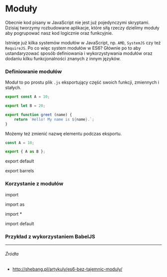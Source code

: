 # Moduły

Obecnie kod pisany w JavaScript nie jest już pojedynczymi skryptami. Dzisiaj tworzymy rozbudowane aplikacje, które siłą rzeczy dzielimy moduły aby pogrupować nasz kod logicznie oraz funkcyjnie. 

Istnieje już kilka systemów modułów w JavaScript, np. `AMD`, `SystemJS` czy też `RequireJS`. Po co więc system modułów w ES6? Głównie po to aby ustandaryzować sposób definiowania  i wykorzystywania modułów oraz dodaniu kilku funkcjonalności znanych z innym języków. 

### Definiowanie modułów

Moduł to po prostu plik `.js` eksportujący część swoich funkcji, zmiennych i stałych.


```js
export const A = 10;

export let B = 20;

export function greet (name) {
    return `Hello! My name is ${name}.`;
}
```

Możemy też zmienić nazwę elementu podczas eksportu.

```js
const A = 10;

export { A as B };
```

export default

export barrels

### Korzystanie z modułów

import 

import as

import *

import default

### Przykład z wykorzystaniem BabelJS

---

###### Źródła

* http://shebang.pl/artykuly/es6-bez-tajemnic-moduly/
